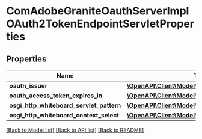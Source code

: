 # ComAdobeGraniteOauthServerImplOAuth2TokenEndpointServletProperties

## Properties
Name | Type | Description | Notes
------------ | ------------- | ------------- | -------------
**oauth_issuer** | [**\OpenAPI\Client\Model\ConfigNodePropertyString**](ConfigNodePropertyString.md) |  | [optional] 
**oauth_access_token_expires_in** | [**\OpenAPI\Client\Model\ConfigNodePropertyString**](ConfigNodePropertyString.md) |  | [optional] 
**osgi_http_whiteboard_servlet_pattern** | [**\OpenAPI\Client\Model\ConfigNodePropertyString**](ConfigNodePropertyString.md) |  | [optional] 
**osgi_http_whiteboard_context_select** | [**\OpenAPI\Client\Model\ConfigNodePropertyString**](ConfigNodePropertyString.md) |  | [optional] 

[[Back to Model list]](../README.md#documentation-for-models) [[Back to API list]](../README.md#documentation-for-api-endpoints) [[Back to README]](../README.md)


